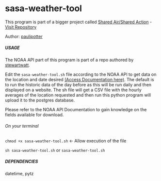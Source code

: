 # sasa-weather-tool
This program is part of a bigger project called [Shared Air/Shared Action](https://www.engg.ksu.edu/chsr/SA2%20Air%20Monitoring%20Project) - [Visit Repository](https://github.com/Shared-Air-Shared-Action)

Author: [paulipotter](https://github.com/paulipotter)

##### USAGE
The NOAA API part of this program is part of a repo authored by [stewartwatt](https://github.com/stewartwatts/noaahist). 

Edit the `sasa-weather-tool.sh` file according to the NOAA API to get data on the location and date desired [(Access Documentation here)](https://github.com/stewartwatts/noaahist/). The default is to run the historic data of the day before as this will be run daily and then displayed on a website. The sh file will get a CSV file with the hourly averages of the location requested and then run this python program will upload it to the postgres database.

Please refer to the NOAA API Documentation to gain knowledge on the fields available for download.

###### On your terminal
`chmod +x sasa-weather-tool.sh` <- Allow execution of the file

`sh sasa-weather-tool.sh` or `sasa-weather-tool.sh` 

##### DEPENDENCIES
datetime, pytz
